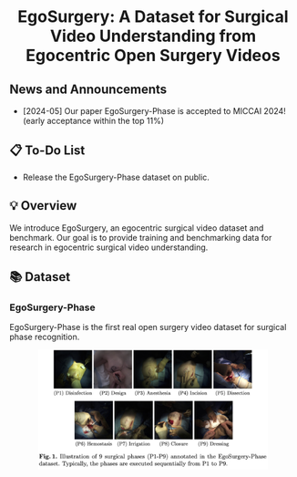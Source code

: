 # <p align="center">EgoSurgery: A Dataset for Surgical Video Understanding from Egocentric Open Surgery Videos</p>

## News and Announcements
* [2024-05] Our paper EgoSurgery-Phase is accepted to MICCAI 2024! (early acceptance within the top 11%)

## 📋 To-Do List

- Release the EgoSurgery-Phase dataset on public.

## 💡 Overview
We introduce EgoSurgery, an egocentric surgical video dataset and benchmark. Our goal is to provide training and benchmarking data for research in egocentric surgical video understanding.

## 📚 Dataset
### EgoSurgery-Phase
EgoSurgery-Phase is the first real open surgery video dataset for surgical phase recognition.
<p align="center">
  <img width="80%" src="./assets/egosurgery-phase/phase_examples.png" alt>
</p>
